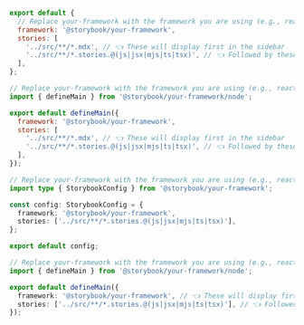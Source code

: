 ```js filename=".storybook/main.js" renderer="common" language="js" tabTitle="CSF 3"
export default {
  // Replace your-framework with the framework you are using (e.g., react-vite, vue3-vite)
  framework: '@storybook/your-framework',
  stories: [
    '../src/**/*.mdx', // 👈 These will display first in the sidebar
    '../src/**/*.stories.@(js|jsx|mjs|ts|tsx)', // 👈 Followed by these
  ],
};
```

```js filename=".storybook/main.js" renderer="react" language="js" tabTitle="CSF Factory 🧪"
// Replace your-framework with the framework you are using (e.g., react-vite, nextjs, experimental-nextjs-vite)
import { defineMain } from '@storybook/your-framework/node';

export default defineMain({
  framework: '@storybook/your-framework',
  stories: [
    '../src/**/*.mdx', // 👈 These will display first in the sidebar
    '../src/**/*.stories.@(js|jsx|mjs|ts|tsx)', // 👈 Followed by these
  ],
});
```

```ts filename=".storybook/main.ts" renderer="common" language="ts" tabTitle="CSF 3"
// Replace your-framework with the framework you are using (e.g., react-vite, vue3-vite)
import type { StorybookConfig } from '@storybook/your-framework';

const config: StorybookConfig = {
  framework: '@storybook/your-framework',
  stories: ['../src/**/*.stories.@(js|jsx|mjs|ts|tsx)'],
};

export default config;
```

```ts filename=".storybook/main.ts" renderer="react" language="ts" tabTitle="CSF Factory 🧪"
// Replace your-framework with the framework you are using (e.g., react-vite, nextjs, experimental-nextjs-vite)
import { defineMain } from '@storybook/your-framework/node';

export default defineMain({
  framework: '@storybook/your-framework', // 👈 These will display first in the sidebar
  stories: ['../src/**/*.stories.@(js|jsx|mjs|ts|tsx)'], // 👈 Followed by these
});
```
